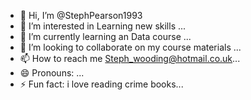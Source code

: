- 👋 Hi, I’m @StephPearson1993
- 👀 I’m interested in Learning new skills ...
- 🌱 I’m currently learning an Data course ...
- 💞️ I’m looking to collaborate on my course materials ...
- 📫 How to reach me Steph_wooding@hotmail.co.uk...
- 😄 Pronouns: ...
- ⚡ Fun fact: i love reading crime books...

<!---
StephPearson1993/StephPearson1993 is a ✨ special ✨ repository because its `README.md` (this file) appears on your GitHub profile.
You can click the Preview link to take a look at your changes.
--->
